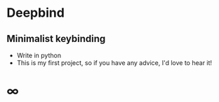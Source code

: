 # Deepbind
 
## Minimalist keybinding

- Write in python
- This is my first project, so if you have any advice, I'd love to hear it!
# ∞
